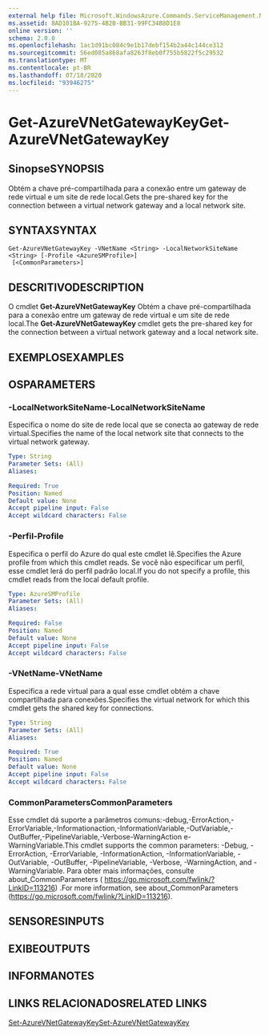 ```yaml
---
external help file: Microsoft.WindowsAzure.Commands.ServiceManagement.Network.dll-Help.xml
ms.assetid: 8AD101BA-9275-4B2B-BB31-99FC34B8D1E8
online version: ''
schema: 2.0.0
ms.openlocfilehash: 1ac1d91bc084c9e1b17debf154b2a44c144ce312
ms.sourcegitcommit: 56ed085a868afa8263f8eb0f755b5822f5c29532
ms.translationtype: MT
ms.contentlocale: pt-BR
ms.lasthandoff: 07/18/2020
ms.locfileid: "93946275"
---
```

# <span data-ttu-id="adcc6-101">Get-AzureVNetGatewayKey</span><span class="sxs-lookup"><span data-stu-id="adcc6-101">Get-AzureVNetGatewayKey</span></span>

## <span data-ttu-id="adcc6-102">Sinopse</span><span class="sxs-lookup"><span data-stu-id="adcc6-102">SYNOPSIS</span></span>
<span data-ttu-id="adcc6-103">Obtém a chave pré-compartilhada para a conexão entre um gateway de rede virtual e um site de rede local.</span><span class="sxs-lookup"><span data-stu-id="adcc6-103">Gets the pre-shared key for the connection between a virtual network gateway and a local network site.</span></span>

## <span data-ttu-id="adcc6-104">SYNTAX</span><span class="sxs-lookup"><span data-stu-id="adcc6-104">SYNTAX</span></span>

```
Get-AzureVNetGatewayKey -VNetName <String> -LocalNetworkSiteName <String> [-Profile <AzureSMProfile>]
 [<CommonParameters>]
```

## <span data-ttu-id="adcc6-105">DESCRITIVO</span><span class="sxs-lookup"><span data-stu-id="adcc6-105">DESCRIPTION</span></span>
<span data-ttu-id="adcc6-106">O cmdlet **Get-AzureVNetGatewayKey** Obtém a chave pré-compartilhada para a conexão entre um gateway de rede virtual e um site de rede local.</span><span class="sxs-lookup"><span data-stu-id="adcc6-106">The **Get-AzureVNetGatewayKey** cmdlet gets the pre-shared key for the connection between a virtual network gateway and a local network site.</span></span>

## <span data-ttu-id="adcc6-107">EXEMPLOS</span><span class="sxs-lookup"><span data-stu-id="adcc6-107">EXAMPLES</span></span>

## <span data-ttu-id="adcc6-108">OS</span><span class="sxs-lookup"><span data-stu-id="adcc6-108">PARAMETERS</span></span>

### <span data-ttu-id="adcc6-109">-LocalNetworkSiteName</span><span class="sxs-lookup"><span data-stu-id="adcc6-109">-LocalNetworkSiteName</span></span>
<span data-ttu-id="adcc6-110">Especifica o nome do site de rede local que se conecta ao gateway de rede virtual.</span><span class="sxs-lookup"><span data-stu-id="adcc6-110">Specifies the name of the local network site that connects to the virtual network gateway.</span></span>

```yaml
Type: String
Parameter Sets: (All)
Aliases: 

Required: True
Position: Named
Default value: None
Accept pipeline input: False
Accept wildcard characters: False
```

### <span data-ttu-id="adcc6-111">-Perfil</span><span class="sxs-lookup"><span data-stu-id="adcc6-111">-Profile</span></span>
<span data-ttu-id="adcc6-112">Especifica o perfil do Azure do qual este cmdlet lê.</span><span class="sxs-lookup"><span data-stu-id="adcc6-112">Specifies the Azure profile from which this cmdlet reads.</span></span> <span data-ttu-id="adcc6-113">Se você não especificar um perfil, esse cmdlet lerá do perfil padrão local.</span><span class="sxs-lookup"><span data-stu-id="adcc6-113">If you do not specify a profile, this cmdlet reads from the local default profile.</span></span>

```yaml
Type: AzureSMProfile
Parameter Sets: (All)
Aliases: 

Required: False
Position: Named
Default value: None
Accept pipeline input: False
Accept wildcard characters: False
```

### <span data-ttu-id="adcc6-114">-VNetName</span><span class="sxs-lookup"><span data-stu-id="adcc6-114">-VNetName</span></span>
<span data-ttu-id="adcc6-115">Especifica a rede virtual para a qual esse cmdlet obtém a chave compartilhada para conexões.</span><span class="sxs-lookup"><span data-stu-id="adcc6-115">Specifies the virtual network for which this cmdlet gets the shared key for connections.</span></span>

```yaml
Type: String
Parameter Sets: (All)
Aliases: 

Required: True
Position: Named
Default value: None
Accept pipeline input: False
Accept wildcard characters: False
```

### <span data-ttu-id="adcc6-116">CommonParameters</span><span class="sxs-lookup"><span data-stu-id="adcc6-116">CommonParameters</span></span>
<span data-ttu-id="adcc6-117">Esse cmdlet dá suporte a parâmetros comuns:-debug,-ErrorAction,-ErrorVariable,-Informationaction,-InformationVariable,-OutVariable,-OutBuffer,-PipelineVariable,-Verbose-WarningAction e-WarningVariable.</span><span class="sxs-lookup"><span data-stu-id="adcc6-117">This cmdlet supports the common parameters: -Debug, -ErrorAction, -ErrorVariable, -InformationAction, -InformationVariable, -OutVariable, -OutBuffer, -PipelineVariable, -Verbose, -WarningAction, and -WarningVariable.</span></span> <span data-ttu-id="adcc6-118">Para obter mais informações, consulte about_CommonParameters ( https://go.microsoft.com/fwlink/?LinkID=113216) .</span><span class="sxs-lookup"><span data-stu-id="adcc6-118">For more information, see about_CommonParameters (https://go.microsoft.com/fwlink/?LinkID=113216).</span></span>

## <span data-ttu-id="adcc6-119">SENSORES</span><span class="sxs-lookup"><span data-stu-id="adcc6-119">INPUTS</span></span>

## <span data-ttu-id="adcc6-120">EXIBE</span><span class="sxs-lookup"><span data-stu-id="adcc6-120">OUTPUTS</span></span>

## <span data-ttu-id="adcc6-121">INFORMA</span><span class="sxs-lookup"><span data-stu-id="adcc6-121">NOTES</span></span>

## <span data-ttu-id="adcc6-122">LINKS RELACIONADOS</span><span class="sxs-lookup"><span data-stu-id="adcc6-122">RELATED LINKS</span></span>

[<span data-ttu-id="adcc6-123">Set-AzureVNetGatewayKey</span><span class="sxs-lookup"><span data-stu-id="adcc6-123">Set-AzureVNetGatewayKey</span></span>](./Set-AzureVNetGatewayKey.md)


